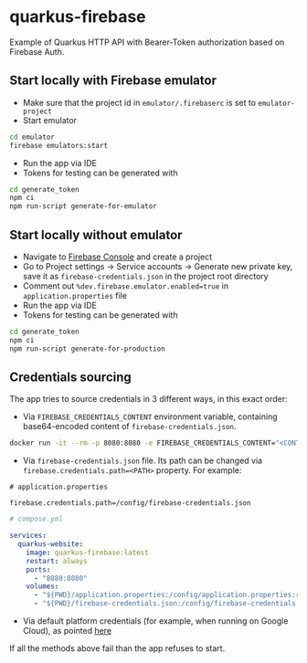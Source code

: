 # quarkus-firebase

Example of Quarkus HTTP API with Bearer-Token authorization based on Firebase Auth.

## Start locally with Firebase emulator

- Make sure that the project id in `emulator/.firebaserc` is set to `emulator-project`
- Start emulator
```sh
cd emulator
firebase emulators:start
```
- Run the app via IDE
- Tokens for testing can be generated with
```sh
cd generate_token
npm ci
npm run-script generate-for-emulator
```

## Start locally without emulator

- Navigate to [Firebase Console](https://console.firebase.google.com) and create a project
- Go to Project settings -> Service accounts -> Generate new private key, save it as `firebase-credentials.json` 
in the project root directory
- Comment out `%dev.firebase.emulator.enabled=true` in `application.properties` file
- Run the app via IDE
- Tokens for testing can be generated with
```sh
cd generate_token
npm ci
npm run-script generate-for-production
```

## Credentials sourcing

The app tries to source credentials in 3 different ways, in this exact order:

- Via `FIREBASE_CREDENTIALS_CONTENT` environment variable, containing base64-encoded content of `firebase-credentials.json`.

```sh
docker run -it --rm -p 8080:8080 -e FIREBASE_CREDENTIALS_CONTENT="<CONTENT>" quarkus-firebase
```

- Via `firebase-credentials.json` file. Its path can be changed via `firebase.credentials.path=<PATH>` property.
For example:

```properties
# application.properties

firebase.credentials.path=/config/firebase-credentials.json
```

```yaml
# compose.yml

services:
  quarkus-website:
    image: quarkus-firebase:latest
    restart: always
    ports:
      - "8080:8080"
    volumes:
      - "${PWD}/application.properties:/config/application.properties:ro"
      - "${PWD}/firebase-credentials.json:/config/firebase-credentials.json:ro"
```

- Via default platform credentials (for example, when running on Google Cloud), as pointed [here](https://cloud.google.com/java/docs/reference/google-auth-library/latest/com.google.auth.oauth2.GoogleCredentials#com_google_auth_oauth2_GoogleCredentials_getApplicationDefault__)

If all the methods above fail than the app refuses to start.
